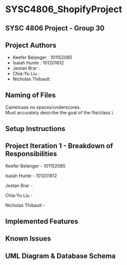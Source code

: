 # SYSC4806_ShopifyProject

## SYSC 4806 Project - Group 30

## Project Authors

* Keefer Belanger : 101152085
* Isaiah Hunte : 101201612
* Jestan Brar : 
* Chia-Yu Liu : 
* Nicholas Thibault: 

## Naming of Files
Camelcase no spaces/underscores.\
Must accurately describe the goal of the file/class.\

## Setup Instructions

## Project Iteration 1 - Breakdown of Responsibilities

Keefer Belanger - 101152085

Isaiah Hunte - 101201612

Jestan Brar - 

Chia-Yu Liu - 

Nicholas Thibault - 

## Implemented Features

## Known Issues

## UML Diagram & Database Schema
